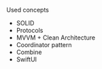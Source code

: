 Used concepts
- SOLID
- Protocols
- MVVM + Clean Architecture
- Coordinator pattern
- Combine
- SwiftUI
